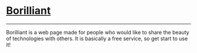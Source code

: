 # [Borilliant](www.borilliant.top)
---

Borilliant is a web page made for people who would like to share the beauty of technologies with others. It is basically a free service, so get start to use it!